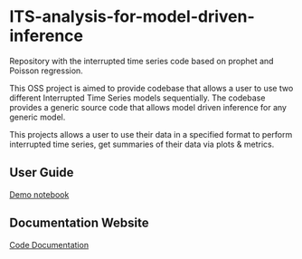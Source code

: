 # ITS-analysis-for-model-driven-inference

Repository with the interrupted time series code based on prophet and Poisson regression.

This OSS project is aimed to provide codebase that allows a user to use two different Interrupted Time Series models sequentially. The codebase provides a generic source code that allows model driven inference for any generic model.

This projects allows a user to use their data in a specified format to perform interrupted time series, get summaries of their data via plots & metrics.

## User Guide

[Demo notebook](https://github.com/IBM/ITS-analysis-for-model-driven-inference/blob/main/demos/wrapper_ITS.ipynb)

## Documentation Website

[Code Documentation](https://its-analysis-for-model-driven-inference.readthedocs.io/en/latest/index.html)
